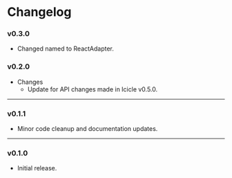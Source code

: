 # Changelog

### v0.3.0

- Changed named to ReactAdapter.

### v0.2.0

- Changes
    - Update for API changes made in Icicle v0.5.0.
 
---

### v0.1.1

- Minor code cleanup and documentation updates.

---

### v0.1.0

- Initial release.
